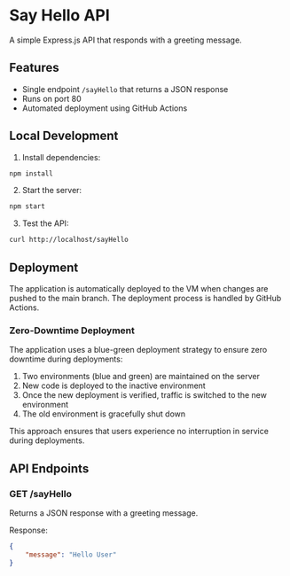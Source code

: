 # Say Hello API

A simple Express.js API that responds with a greeting message.

## Features

- Single endpoint `/sayHello` that returns a JSON response
- Runs on port 80
- Automated deployment using GitHub Actions

## Local Development

1. Install dependencies:
```bash
npm install
```

2. Start the server:
```bash
npm start
```

3. Test the API:
```bash
curl http://localhost/sayHello
```

## Deployment

The application is automatically deployed to the VM when changes are pushed to the main branch. The deployment process is handled by GitHub Actions.

### Zero-Downtime Deployment

The application uses a blue-green deployment strategy to ensure zero downtime during deployments:

1. Two environments (blue and green) are maintained on the server
2. New code is deployed to the inactive environment
3. Once the new deployment is verified, traffic is switched to the new environment
4. The old environment is gracefully shut down

This approach ensures that users experience no interruption in service during deployments.

## API Endpoints

### GET /sayHello

Returns a JSON response with a greeting message.

Response:
```json
{
    "message": "Hello User"
}
```